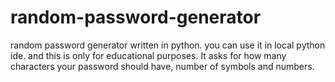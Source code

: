# random-password-generator
random password generator written in python. you can use it in local python ide. and this is only for educational purposes. It asks for how many characters your password should have, number of symbols and numbers.
